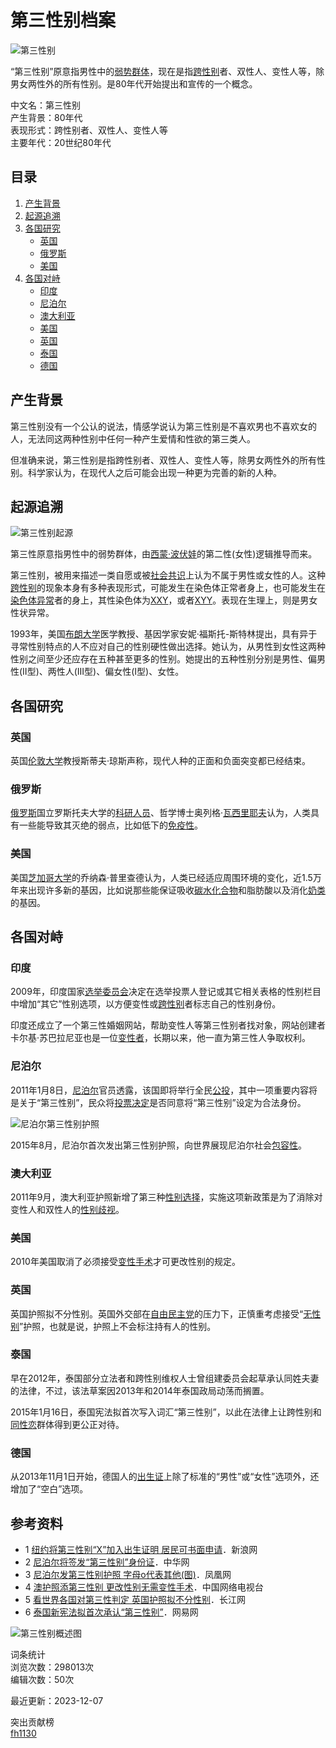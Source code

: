 # 第三性别档案

![第三性别](https://bkimg.cdn.bcebos.com/smart/279759ee3d6d55fbb2fb5a046e76584a20a4462377cf-bkimg-process,v_1,rw_16,rh_9,maxl_640,pad_1?x-bce-process=image/format,f_auto)

“第三性别”原意指男性中的[弱势群体](https://baike.baidu.com/item/%E5%BC%B1%E5%8A%BF%E7%BE%A4%E4%BD%93/912753?fromModule=lemma_inlink)，现在是指[跨性别](https://baike.baidu.com/item/%E8%B7%A8%E6%80%A7%E5%88%AB/6234644?fromModule=lemma_inlink)者、双性人、变性人等，除男女两性外的所有性别。是80年代开始提出和宣传的一个概念。

中文名：第三性别  
产生背景：80年代  
表现形式：跨性别者、双性人、变性人等  
主要年代：20世纪80年代

## 目录

1. [产生背景](#产生背景)
2. [起源追溯](#起源追溯)
3. [各国研究](#各国研究)
   - [英国](#英国)
   - [俄罗斯](#俄罗斯)
   - [美国](#美国)
4. [各国对峙](#各国对峙)
   - [印度](#印度)
   - [尼泊尔](#尼泊尔)
   - [澳大利亚](#澳大利亚)
   - [美国](#美国-1)
   - [英国](#英国-1)
   - [泰国](#泰国)
   - [德国](#德国)

## 产生背景

第三性别没有一个公认的说法，情感学说认为第三性别是不喜欢男也不喜欢女的人，无法同这两种性别中任何一种产生爱情和性欲的第三类人。

但准确来说，第三性别是指跨性别者、双性人、变性人等，除男女两性外的所有性别。科学家认为，在现代人之后可能会出现一种更为完善的新的人种。

## 起源追溯

![第三性别起源](https://bkimg.cdn.bcebos.com/pic/0824ab18972bd407d6ff1bcd7a899e510fb309c2?x-bce-process=image/format,f_auto/resize,m_lfit,limit_1,h_511)

第三性原意指男性中的弱势群体，由[西蒙·波伏娃](https://baike.baidu.com/item/%E8%A5%BF%E8%92%99%C2%B7%E6%B3%A2%E4%BC%8F%E5%A8%83/583855?fromModule=lemma_inlink)的第二性(女性)逻辑推导而来。

第三性别，被用来描述一类自愿或被[社会共识](https://baike.baidu.com/item/%E7%A4%BE%E4%BC%9A%E5%85%B1%E8%AF%86/1231261?fromModule=lemma_inlink)上认为不属于男性或女性的人。这种[跨性别](https://baike.baidu.com/item/%E8%B7%A8%E6%80%A7%E5%88%AB/6234644?fromModule=lemma_inlink)的现象本身有多种表现形式，可能发生在染色体正常者身上，也可能发生在[染色体异常](https://baike.baidu.com/item/%E6%9F%93%E8%89%B2%E4%BD%93%E5%BC%82%E5%B8%B8/2095954?fromModule=lemma_inlink)者的身上，其性染色体为[XXY](https://baike.baidu.com/item/XXY/10140656?fromModule=lemma_inlink)，或者[XYY](https://baike.baidu.com/item/XYY/2381260?fromModule=lemma_inlink)。表现在生理上，则是男女性状异常。

1993年，美国[布朗大学](https://baike.baidu.com/item/%E5%B8%83%E6%9C%97%E5%A4%A7%E5%AD%A6/2650384?fromModule=lemma_inlink)医学教授、基因学家安妮·福斯托-斯特林提出，具有异于寻常性别特点的人不应对自己的性别硬性做出选择。她认为，从男性到女性这两种性别之间至少还应存在五种甚至更多的性别。她提出的五种性别分别是男性、偏男性(II型)、两性人(III型)、偏女性(I型)、女性。

## 各国研究

### 英国

英国[伦敦大学](https://baike.baidu.com/item/%E4%BC%A6%E6%95%A6%E5%A4%A7%E5%AD%A6/688350?fromModule=lemma_inlink)教授斯蒂夫·琼斯声称，现代人种的正面和负面突变都已经结束。

### 俄罗斯

[俄罗斯](https://baike.baidu.com/item/%E4%BF%84%E7%BD%97%E6%96%AF/125568?fromModule=lemma_inlink)国立罗斯托夫大学的[科研人员](https://baike.baidu.com/item/%E7%A7%91%E7%A0%94%E4%BA%BA%E5%91%98/6383502?fromModule=lemma_inlink)、哲学博士奥列格·[瓦西里耶夫](https://baike.baidu.com/item/%E7%93%A6%E8%A5%BF%E9%87%8C%E8%80%B6%E5%A4%AB/18744419?fromModule=lemma_inlink)认为，人类具有一些能导致其灭绝的弱点，比如低下的[免疫性](https://baike.baidu.com/item/%E5%85%8D%E7%96%AB%E6%80%A7/4556169?fromModule=lemma_inlink)。

### 美国

美国[芝加哥大学](https://baike.baidu.com/item/%E8%8A%9D%E5%8A%A0%E5%93%A5%E5%A4%A7%E5%AD%A6/514980?fromModule=lemma_inlink)的乔纳森·普里查德认为，人类已经适应周围环境的变化，近1.5万年来出现许多新的基因，比如说那些能保证吸收[碳水化合物](https://baike.baidu.com/item/%E7%A2%B3%E6%B0%B4%E5%8C%96%E5%90%88%E7%89%A9/88328?fromModule=lemma_inlink)和脂肪酸以及消化[奶类](https://baike.baidu.com/item/%E5%A5%B6%E7%B1%BB/2718614?fromModule=lemma_inlink)的基因。

## 各国对峙

### 印度

2009年，印度国家[选举委员会](https://baike.baidu.com/item/%E9%80%89%E4%B8%BE%E5%A7%94%E5%91%98%E4%BC%9A/8114531?fromModule=lemma_inlink)决定在选举投票人登记或其它相关表格的性别栏目中增加“其它”性别选项，以方便变性或[跨性别](https://baike.baidu.com/item/%E8%B7%A8%E6%80%A7%E5%88%AB/6234644?fromModule=lemma_inlink)者标志自己的性别身份。 

印度还成立了一个第三性婚姻网站，帮助变性人等第三性别者找对象，网站创建者卡尔基·苏巴拉尼亚也是一位[变性者](https://baike.baidu.com/item/%E5%8F%98%E6%80%A7%E8%80%85/3836916?fromModule=lemma_inlink)，长期以来，他一直为第三性人争取权利。

### 尼泊尔

2011年1月8日，[尼泊尔](https://baike.baidu.com/item/%E5%B0%BC%E6%B3%8A%E5%B0%94/121885?fromModule=lemma_inlink)官员透露，该国即将举行全民[公投](https://baike.baidu.com/item/%E5%85%AC%E6%8A%95/2134253?fromModule=lemma_inlink)，其中一项重要内容将是关于“第三性别”，民众将[投票决定](https://baike.baidu.com/item/%E6%8A%95%E7%A5%A8%E5%86%B3%E5%AE%9A/6943942?fromModule=lemma_inlink)是否同意将“第三性别”设定为合法身份。

![尼泊尔第三性别护照](https://bkimg.cdn.bcebos.com/pic/c995d143ad4bd1131e52f84d5cafa40f4bfb0535?x-bce-process=image/format,f_auto/resize,m_lfit,limit_1,h_246)

2015年8月，尼泊尔首次发出第三性别护照，向世界展现尼泊尔社会[包容性](https://baike.baidu.com/item/%E5%8C%85%E5%AE%B9%E6%80%A7/5300831?fromModule=lemma_inlink)。 

### 澳大利亚

2011年9月，澳大利亚护照新增了第三种[性别选择](https://baike.baidu.com/item/%E6%80%A7%E5%88%AB%E9%80%89%E6%8B%A9/3256678?fromModule=lemma_inlink)，实施这项新政策是为了消除对变性人和双性人的[性别歧视](https://baike.baidu.com/item/%E6%80%A7%E5%88%AB%E6%AD%A7%E8%A7%86/7612889?fromModule=lemma_inlink)。

### 美国

2010年美国取消了必须接受[变性手术](https://baike.baidu.com/item/%E5%8F%98%E6%80%A7%E6%89%8B%E6%9C%AF/10957798?fromModule=lemma_inlink)才可更改性别的规定。

### 英国

英国护照拟不分性别。英国外交部在[自由民主党](https://baike.baidu.com/item/%E8%87%AA%E7%94%B1%E6%B0%91%E4%B8%BB%E5%85%9A/27698?fromModule=lemma_inlink)的压力下，正慎重考虑接受“[无性别](https://baike.baidu.com/item/%E6%97%A0%E6%80%A7%E5%88%AB/17660814?fromModule=lemma_inlink)”护照，也就是说，护照上不会标注持有人的性别。

### 泰国

早在2012年，泰国部分立法者和跨性别维权人士曾组建委员会起草承认同姓夫妻的法律，不过，该法草案因2013年和2014年泰国政局动荡而搁置。

2015年1月16日，泰国宪法拟首次写入词汇“第三性别”，以此在法律上让跨性别和[同性恋](https://baike.baidu.com/item/%E5%90%8C%E6%80%A7%E6%81%8B/109941?fromModule=lemma_inlink)群体得到更公正对待。

### 德国

从2013年11月1日开始，德国人的[出生证](https://baike.baidu.com/item/%E5%87%BA%E7%94%9F%E8%AF%81/454014?fromModule=lemma_inlink)上除了标准的“男性”或“女性”选项外，还增加了“空白”选项。

## 参考资料

- 1 [纽约将第三性别“X”加入出生证明 居民可书面申请](https://reference/1734506/533aYdO6cr3_z3kATPeDy6jzYyrEM974tr3WAOdzzqIP0XOpRovyScYh6dk-sPRoGUXIvtd1L4RFx7DnC0tY7_YPJbJmX-x6wC6uBWqDwbjk_dw1k88H-84eBA)．新浪网
- 2 [尼泊尔将签发“第三性别”身份证](https://reference/1734506/533aYdO6cr3_z3kATP2OxfqiNX7BYNn_veXVALBzzqIP0XOpRovyScYx6N4x_7lkGwaEuZZ2ZcQbl_yjVRUUsugRce01XbcinHX_UjHA1r_h-d05mtZDvdIHBfE)．中华网
- 3 [尼泊尔发第三性别护照 字母o代表其他(图)](https://reference/1734506/533aYdO6cr3_z3kATPXemPv1NH7HNtr-6rOAB-ZzzqIP0XOpRovyScY75tIx-blkGwaEsdcwMIdAxrD7CFRB6vMRcO02RtoigzWnF26e)．凤凰网
- 4 [澳护照添第三性别 更改性别无需变性手术](https://reference/1734506/533aYdO6cr3_z3kATPKIna-hMymRZ9ut6rfWALNzzqIP0XOpRovyScYx7sMpsPRpWxzEopRmL4RFx7n6A0pD8fYRcu0yRKthxTKiDw)．中国网络电视台
- 5 [看世界各国对第三性判定 英国护照拟不分性别](https://reference/1734506/533aYdO6cr3_z3kATKGPy63wO37NMd__veXVALNzzqIP0XOpQIzvScYx6tlx_fkoHg_RpNczM4dNwbHzFBMBs6s)．长江网
- 6 [泰国新宪法拟首次承认“第三性别”](https://reference/1734506/533aYdO6cr3_z3kATPDZyq-hYX7BZdT57-HWBLZzzqIP0XOpRovyScZjtoRx_fhqW1qe_8gzMYBax7zlezxGn_BhBJk1QrUjmRWKKy2ajeO68Itgw4oR)．网易网

![第三性别概述图](https://bkimg.cdn.bcebos.com/pic/77c6a7efce1b9d16a0da88e5f9deb48f8c546410?x-bce-process=image/format,f_auto/quality,Q_70/resize,m_lfit,limit_1,w_536)

词条统计  
浏览次数：298013次  
编辑次数：50次  

最近更新：2023-12-07  

突出贡献榜  
[fh1130](https://usercenter/userpage?uk=tXf1kTWsRJGa4MDkFOX-Sg&from=lemma)